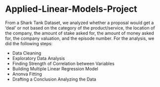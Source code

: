 # Applied-Linear-Models-Project
From a Shark Tank Dataset, we analyzed whether a proposal would get a ‘deal’ or not based on the category of the product/service, the location of the company, the amount of stake asked for, the amount of money asked for, the company valuation, and the episode number.
For the analysis, we did the following steps: 
- Data Cleaning
- Exploratory Data Analysis
- Finding Strength of Correlation between Variables
- Building Multiple Linear Regression Model
- Anonva Fitting
- Drafting a Conclusion Analyzing the Data
